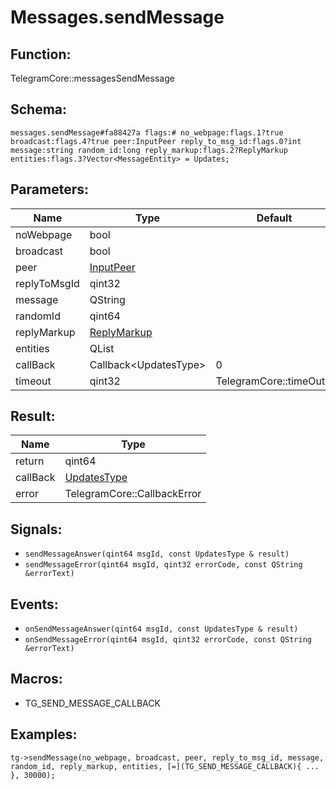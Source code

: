 # Messages.sendMessage

## Function:

TelegramCore::messagesSendMessage

## Schema:

`messages.sendMessage#fa88427a flags:# no_webpage:flags.1?true broadcast:flags.4?true peer:InputPeer reply_to_msg_id:flags.0?int message:string random_id:long reply_markup:flags.2?ReplyMarkup entities:flags.3?Vector<MessageEntity> = Updates;`
## Parameters:

|Name|Type|Default|
|----|----|-------|
|noWebpage|bool||
|broadcast|bool||
|peer|[InputPeer](../../types/inputpeer.md)||
|replyToMsgId|qint32||
|message|QString||
|randomId|qint64||
|replyMarkup|[ReplyMarkup](../../types/replymarkup.md)||
|entities|QList<MessageEntity>||
|callBack|Callback<UpdatesType\>|0|
|timeout|qint32|TelegramCore::timeOut()|

## Result:

|Name|Type|
|----|----|
|return|qint64|
|callBack|[UpdatesType](../../types/updatestype.md)|
|error|TelegramCore::CallbackError|

## Signals:

* `sendMessageAnswer(qint64 msgId, const UpdatesType & result)`
* `sendMessageError(qint64 msgId, qint32 errorCode, const QString &errorText)`

## Events:

* `onSendMessageAnswer(qint64 msgId, const UpdatesType & result)`
* `onSendMessageError(qint64 msgId, qint32 errorCode, const QString &errorText)`

## Macros:

* TG_SEND_MESSAGE_CALLBACK

## Examples:

`tg->sendMessage(no_webpage, broadcast, peer, reply_to_msg_id, message, random_id, reply_markup, entities, [=](TG_SEND_MESSAGE_CALLBACK){
    ...
}, 30000);`
